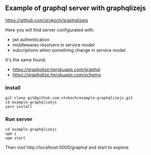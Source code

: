 ## Example of graphql server with graphqlizejs

https://github.com/stvkoch/graphqlizejs

Here you will find server configurated with:

- jwt authentication
- middlewares resolvers in service model
- subcriptions when something change in service model

It's the same found:

- https://graphqlize.herokuapp.com/graphql
- https://graphqlize.herokuapp.com/schema

### Install

```
git clone git@github.com:stvkoch/example-graphqlizejs.git
cd example-graphqlizejs
yarn install
```

### Run server

```
cd example-graphqlizejs
npm i
npm start
```

Then visit http://localhost:5000/graphql and start to explore
